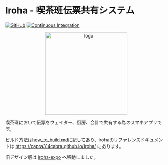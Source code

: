 # Iroha - 喫茶班伝票共有システム

[![GitHub](https://img.shields.io/github/license/capra314cabra/iroha)](https://github.com/capra314cabra/iroha/blob/master/LICENSE)
[![Continuous Integration](https://github.com/capra314cabra/iroha/actions/workflows/CI.yml/badge.svg)](https://github.com/capra314cabra/iroha/actions/workflows/CI.yml)

<p align="center">
    <img width="256" alt="logo" src="https://media.githubusercontent.com/media/capra314cabra/iroha/master/assets/logo.png"/>
</p>

喫茶班において伝票をウェイター、厨房、会計で共有する為のスマホアプリです。

ビルド方法は[how_to_build.md](https://github.com/capra314cabra/iroha/blob/master/doc/how_to_build.md)に記してあり、irohaのリファレンスドキュメントは https://capra314cabra.github.io/iroha/ にあります。

旧デザイン版は [iroha-expo](https://github.com/capra314cabra/iroha-expo) へ移動しました。
